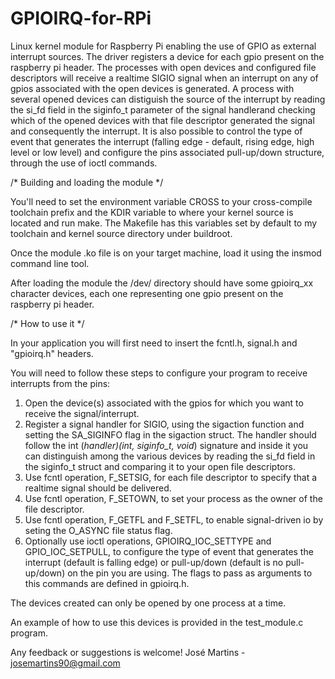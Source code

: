 # GPIOIRQ-for-RPi

Linux kernel module for Raspberry Pi enabling the use of GPIO as external interrupt sources.
The driver registers a device for each gpio present on the raspberry pi header. The processes with open devices and configured file descriptors will receive a realtime SIGIO signal when an interrupt on any of gpios associated with the open devices is generated. A process with several opened devices can distiguish the source of the interrupt by reading the si_fd field in the siginfo_t parameter of the signal handlerand checking which of the opened devices with that file descriptor generated the signal and consequently the interrupt.
It is also possible to control the type of event that generates the interrupt (falling edge - default, rising edge, high level or low level) and configure the pins associated pull-up/down structure, through the use of ioctl commands.


/* Building and loading the module */

You'll need to set the environment variable CROSS to your cross-compile toolchain prefix and the KDIR variable to where your kernel source is located and run make. The Makefile has this variables set by default to my toolchain and kernel source directory under buildroot.

Once the module .ko file is on your target machine, load it using the insmod command line tool.

After loading the module the /dev/ directory should have some gpioirq_xx character devices, 
each one representing one gpio present on the raspberry pi header.


/* How to use it */

In your application you will first need to insert the fcntl.h, signal.h and "gpioirq.h" headers.

You will need to follow these steps to configure your program to receive interrupts from the pins:

1) Open the device(s) associated with the gpios for which you want to receive the signal/interrupt.
2) Register a signal handler for SIGIO, using the sigaction function and setting the SA_SIGINFO flag in the sigaction struct.
The handler should follow the int (*handler)(int, siginfo_t, void*) signature and inside it you can distinguish among the various devices by reading the si_fd field in the siginfo_t struct and comparing it to your open file descriptors.
3) Use fcntl operation, F_SETSIG, for each file descriptor to specify that a realtime signal should be delivered.
4) Use fcntl operation, F_SETOWN, to set your process as the owner of the file descriptor.
5) Use fcntl operation, F_GETFL and F_SETFL, to enable signal-driven io by seting the O_ASYNC file status flag.
6) Optionally use ioctl operations, GPIOIRQ_IOC_SETTYPE and GPIO_IOC_SETPULL, to configure the type of event that generates the interrupt (default is falling edge) or pull-up/down (default is no pull-up/down) on the pin you are using. The flags to pass as arguments to this commands are defined in gpioirq.h.

The devices created can only be opened by one process at a time.

An example of how to use this devices is provided in the test_module.c program.


Any feedback or suggestions is welcome!
José Martins - josemartins90@gmail.com
